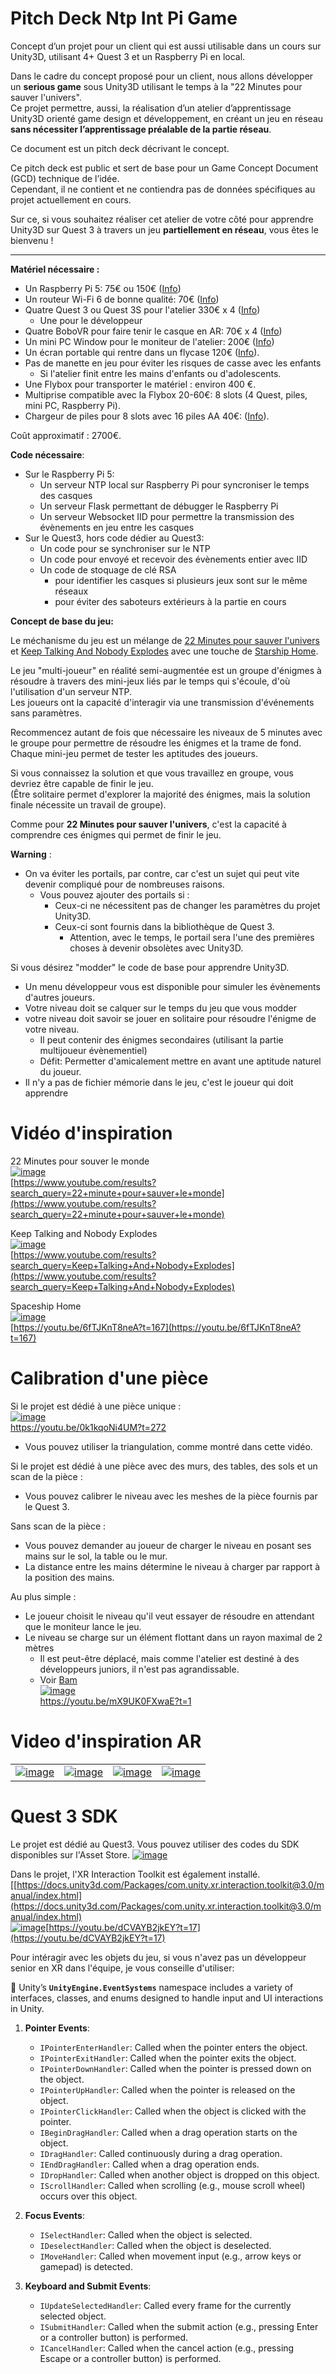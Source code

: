 # Pitch Deck Ntp Int Pi Game  

Concept d’un projet pour un client qui est aussi utilisable dans un cours sur Unity3D, utilisant 4+ Quest 3 et un Raspberry Pi en local.  

Dans le cadre du concept proposé pour un client, nous allons développer un **serious game** sous Unity3D utilisant le temps à la "22 Minutes pour sauver l'univers".   
Ce projet permettre, aussi, la réalisation d’un atelier d’apprentissage Unity3D orienté game design et développement, en créant un jeu en réseau **sans nécessiter l’apprentissage préalable de la partie réseau**.  

Ce document est un pitch deck décrivant le concept.  

Ce pitch deck est public et sert de base pour un Game Concept Document (GCD) technique de l’idée.  
Cependant, il ne contient et ne contiendra pas de données spécifiques au projet actuellement en cours.  

Sur ce, si vous souhaitez réaliser cet atelier de votre côté pour apprendre Unity3D sur Quest 3 à travers un jeu **partiellement en réseau**, vous êtes le bienvenu !  

----------------------



**Matériel nécessaire :**  
- Un Raspberry Pi 5: 75€ ou 150€ ([Info](https://github.com/EloiStree/HelloInput/issues/308))
- Un routeur Wi-Fi 6 de bonne qualité: 70€  ([Info](https://github.com/EloiStree/HelloInput/issues/310))
- Quatre Quest 3 ou Quest 3S pour l'atelier 330€ x 4  ([Info](https://github.com/EloiStree/HelloInput/issues/311))
  - Une pour le développeur
- Quatre BoboVR pour faire tenir le casque en AR: 70€ x 4 ([Info](https://github.com/EloiStree/HelloInput/issues/312))
- Un mini PC Window pour le moniteur de l'atelier: 200€ ([Info](https://github.com/EloiStree/HelloInput/issues/313))
- Un écran portable qui rentre dans un flycase 120€ ([Info]()).
- Pas de manette en jeu pour éviter les risques de casse avec les enfants
  - Si l'atelier finit entre les mains d'enfants ou d'adolescents.
- Une Flybox pour transporter le matériel : environ 400 €.  
- Multiprise compatible avec la Flybox 20-60€: 8 slots (4 Quest, piles, mini PC, Raspberry Pi).  
- Chargeur de piles pour 8 slots avec 16 piles AA 40€: ([Info](https://github.com/EloiStree/HelloInput/issues/315)).  

Coût approximatif : 2700€.

**Code nécessaire**:
- Sur le Raspberry Pi 5:
  - Un serveur NTP local sur Raspberry Pi pour syncroniser le temps des casques
  - Un serveur Flask permettant de débugger le Raspberry Pi
  - Un serveur Websocket IID pour permettre la transmission des évènements en jeu entre les casques
- Sur le Quest3, hors code dédier au Quest3:
  - Un code pour se synchroniser sur le NTP
  - Un code pour envoyé et recevoir des évènements entier avec IID
  - Un code de stoquage de clé RSA
    - pour identifier les casques si plusieurs jeux sont sur le même réseaux 
    - pour éviter des saboteurs extérieurs à la partie en cours


**Concept de base du jeu:**

Le méchanisme du jeu est un mélange de [22 Minutes pour sauver l'univers](https://www.youtube.com/watch?v=Ss6vLmLcCbU&t=471s) et [Keep Talking And Nobody Explodes](https://www.youtube.com/results?search_query=Keep+Talking+And+Nobody+Explodes) avec une touche de [Starship Home](https://www.youtube.com/results?search_query=Starship+home).   

Le jeu "multi-joueur" en réalité semi-augmentée est un groupe d'énigmes à résoudre à travers des mini-jeux liés par le temps qui s'écoule, d'où l'utilisation d'un serveur NTP.   
Les joueurs ont la capacité d'interagir via une transmission d'événements sans paramètres.   

Recommencez autant de fois que nécessaire les niveaux de 5 minutes avec le groupe pour permettre de résoudre les énigmes et la trame de fond.  
Chaque mini-jeu permet de tester les aptitudes des joueurs.    

Si vous connaissez la solution et que vous travaillez en groupe, vous devriez être capable de finir le jeu.  
(Être solitaire permet d'explorer la majorité des énigmes, mais la solution finale nécessite un travail de groupe).  

Comme pour **22 Minutes pour sauver l'univers**, c'est la capacité à comprendre ces énigmes qui permet de finir le jeu.

**Warning** :  
- On va éviter les portails, par contre, car c'est un sujet qui peut vite devenir compliqué pour de nombreuses raisons.  
  - Vous pouvez ajouter des portails si :  
    - Ceux-ci ne nécessitent pas de changer les paramètres du projet Unity3D.  
    - Ceux-ci sont fournis dans la bibliothèque de Quest 3.  
      - Attention, avec le temps, le portail sera l'une des premières choses à devenir obsolètes avec Unity3D.


Si vous désirez "modder" le code de base pour apprendre Unity3D.
- Un menu développeur vous est disponible pour simuler les évènements d'autres joueurs.
- Votre niveau doit se calquer sur le temps du jeu que vous modder
- votre niveau doit savoir se jouer en solitaire pour résoudre l'énigme de votre niveau.
  - Il peut contenir des énigmes secondaires (utilisant la partie multijoueur évènementiel)
  - Défit: Permetter d'amicalement mettre en avant une aptitude naturel du joueur.
- Il n'y a pas de fichier mémorie dans le jeu, c'est le joueur qui doit apprendre

# Vidéo d'inspiration

22 Minutes pour souver le monde  
[![image](https://github.com/user-attachments/assets/1ae016ba-7135-4b04-9b9b-5328e0651d04)](https://www.youtube.com/results?search_query=22+minute+pour+sauver+le+monde)  
[https://www.youtube.com/results?search_query=22+minute+pour+sauver+le+monde](https://www.youtube.com/results?search_query=22+minute+pour+sauver+le+monde)  

Keep Talking and Nobody Explodes  
[![image](https://github.com/user-attachments/assets/eaa83481-03d9-4cd9-90a4-9da44b224949)](https://www.youtube.com/results?search_query=Keep+Talking+And+Nobody+Explodes)  
[https://www.youtube.com/results?search_query=Keep+Talking+And+Nobody+Explodes](https://www.youtube.com/results?search_query=Keep+Talking+And+Nobody+Explodes)  

Spaceship Home   
[![image](https://github.com/user-attachments/assets/b8d71117-c9f0-464e-91ae-95580c632b1b)](https://youtu.be/6fTJKnT8neA?t=167)  
[https://youtu.be/6fTJKnT8neA?t=167](https://youtu.be/6fTJKnT8neA?t=167)  


# Calibration d'une pièce

Si le projet est dédié à une pièce unique :  
[![image](https://github.com/user-attachments/assets/49bd1545-c7b5-4668-a4d5-3970b6176d72)](https://youtu.be/0k1kqoNi4UM?t=272)  
https://youtu.be/0k1kqoNi4UM?t=272  
- Vous pouvez utiliser la triangulation, comme montré dans cette vidéo.

Si le projet est dédié à une pièce avec des murs, des tables, des sols et un scan de la pièce :  
- Vous pouvez calibrer le niveau avec les meshes de la pièce fournis par le Quest 3.

Sans scan de la pièce :  
- Vous pouvez demander au joueur de charger le niveau en posant ses mains sur le sol, la table ou le mur.  
- La distance entre les mains détermine le niveau à charger par rapport à la position des mains.

Au plus simple :  
- Le joueur choisit le niveau qu'il veut essayer de résoudre en attendant que le moniteur lance le jeu.  
- Le niveau se charge sur un élément flottant dans un rayon maximal de 2 mètres
  - Il est peut-être déplacé, mais comme l'atelier est destiné à des développeurs juniors, il n'est pas agrandissable.
  - Voir [Bam](https://youtu.be/mX9UK0FXwaE?t=1)  
[![image](https://github.com/user-attachments/assets/9585a99c-2752-4893-a5e9-b8163cd4fddd)](https://youtu.be/mX9UK0FXwaE?t=1)  
https://youtu.be/mX9UK0FXwaE?t=1  



# Video d'inspiration AR

|  |  |  |  |
|---|---|---|---|
| [![image](https://github.com/user-attachments/assets/33c47314-b461-4e87-87eb-8c962a3bbffb)](https://www.youtube.com/watch?v=8hozDugbX28) | [![image](https://github.com/user-attachments/assets/1a1b0c53-dff0-47ae-8687-44f1b0463b94)](https://www.youtube.com/shorts/y1Nl9WE2AMw) | [![image](https://github.com/user-attachments/assets/60021dd9-f38d-4db2-9afa-ee89bd372526)](https://www.youtube.com/shorts/ur_StzmHeFE) | [![image](https://github.com/user-attachments/assets/a96ca00e-6e04-44b1-98a6-2ead2d48f29a)](https://www.youtube.com/shorts/Tq9d2DeCXyc?t=26&feature=share) |

# Quest 3 SDK

Le projet est dédié au Quest3.
Vous pouvez utiliser des codes du SDK disponibles sur l'Asset Store. 
[![image](https://github.com/user-attachments/assets/f93ae190-6a12-4c02-991b-700dd3a4a90f)](https://assetstore.unity.com/packages/tools/integration/meta-xr-all-in-one-sdk-269657)

Dans le projet, l'XR Interaction Toolkit est également installé.
[[https://docs.unity3d.com/Packages/com.unity.xr.interaction.toolkit@3.0/manual/index.html](https://docs.unity3d.com/Packages/com.unity.xr.interaction.toolkit@3.0/manual/index.html)  
[![image](https://github.com/user-attachments/assets/adccfeb6-98e4-4827-b6b9-f6b5c812283a)](https://youtu.be/dCVAYB2jkEY?t=17)[https://youtu.be/dCVAYB2jkEY?t=17](https://youtu.be/dCVAYB2jkEY?t=17)  


Pour intéragir avec les objets du jeu, si vous n'avez pas un développeur senior en XR dans l'équipe, je vous conseille d'utiliser:

🤖 Unity’s **`UnityEngine.EventSystems`** namespace includes a variety of interfaces, classes, and enums designed to handle input and UI interactions in Unity.

1. **Pointer Events**:
   - `IPointerEnterHandler`: Called when the pointer enters the object.
   - `IPointerExitHandler`: Called when the pointer exits the object.
   - `IPointerDownHandler`: Called when the pointer is pressed down on the object.
   - `IPointerUpHandler`: Called when the pointer is released on the object.
   - `IPointerClickHandler`: Called when the object is clicked with the pointer.
   - `IBeginDragHandler`: Called when a drag operation starts on the object.
   - `IDragHandler`: Called continuously during a drag operation.
   - `IEndDragHandler`: Called when a drag operation ends.
   - `IDropHandler`: Called when another object is dropped on this object.
   - `IScrollHandler`: Called when scrolling (e.g., mouse scroll wheel) occurs over this object.

2. **Focus Events**:
   - `ISelectHandler`: Called when the object is selected.
   - `IDeselectHandler`: Called when the object is deselected.
   - `IMoveHandler`: Called when movement input (e.g., arrow keys or gamepad) is detected.

3. **Keyboard and Submit Events**:
   - `IUpdateSelectedHandler`: Called every frame for the currently selected object.
   - `ISubmitHandler`: Called when the submit action (e.g., pressing Enter or a controller button) is performed.
   - `ICancelHandler`: Called when the cancel action (e.g., pressing Escape or a controller button) is performed.

